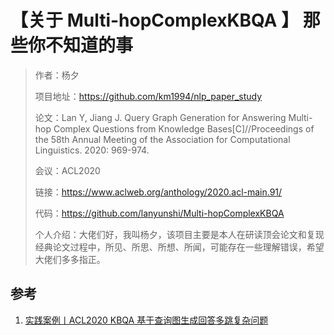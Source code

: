 # 【关于 Multi-hopComplexKBQA 】 那些你不知道的事

> 作者：杨夕
> 
> 项目地址：https://github.com/km1994/nlp_paper_study
> 
> 论文：Lan Y, Jiang J. Query Graph Generation for Answering Multi-hop Complex Questions from Knowledge Bases[C]//Proceedings of the 58th Annual Meeting of the Association for Computational Linguistics. 2020: 969-974.
> 
> 会议：ACL2020
> 
> 链接：https://www.aclweb.org/anthology/2020.acl-main.91/
> 
> 代码：https://github.com/lanyunshi/Multi-hopComplexKBQA
> 
> 个人介绍：大佬们好，我叫杨夕，该项目主要是本人在研读顶会论文和复现经典论文过程中，所见、所思、所想、所闻，可能存在一些理解错误，希望大佬们多多指正。






## 参考

1. [实践案例丨ACL2020 KBQA 基于查询图生成回答多跳复杂问题](https://my.oschina.net/u/4526289/blog/4642863)